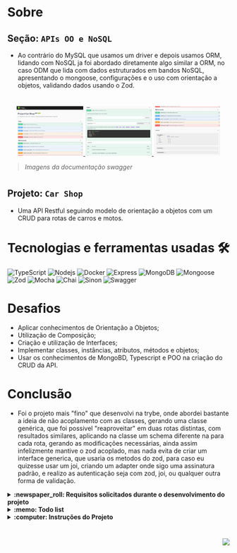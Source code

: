 # Sobre

## Seção: `APIs OO e NoSQL`

- Ao contrário do MySQL que usamos um driver e depois usamos ORM, lidando com NoSQL ja foi abordado diretamente algo similar a ORM, no caso ODM que lida com dados estruturados em bandos NoSQL, apresentando o mongoose, configurações e o uso com orientação a objetos, validando dados usando o Zod.

#
<div align="center">
  <a href="https://raw.githubusercontent.com/davidrogger/trybe-project-car-shop/readme-update/readme-imgs/project_top.webp">
    <img width="30%" src="./readme-imgs/project_top.webp">
  </a>
  <a href="https://raw.githubusercontent.com/davidrogger/trybe-project-car-shop/readme-update/readme-imgs/project_mid.webp">
    <img width="30%" src="./readme-imgs/project_mid.webp">
  </a>
  <a href="https://raw.githubusercontent.com/davidrogger/trybe-project-car-shop/readme-update/readme-imgs/project_bot.webp">
    <img width="30%" src="./readme-imgs/project_bot.webp">
  </a>
</div>

>*Imagens da documentação swagger*
#
## Projeto: `Car Shop`

- Uma API Restful seguindo modelo de orientação a objetos com um CRUD para rotas de carros e motos.

# Tecnologias e ferramentas usadas 🛠

![TypeScript](https://img.shields.io/badge/-TypeScript-235a97?style=flat-square&logo=typescript&logoColor=ffffff)
![Nodejs](https://img.shields.io/badge/-Nodejs-339933?style=flat-square&logo=Node.js&logoColor=ffffff)
![Docker](https://img.shields.io/badge/-Docker-fff?style=flat-square&logo=docker)
![Express](https://img.shields.io/badge/-Express-339999?style=flat-square&logo=express&logoColor=ffffff)
![MongoDB](https://img.shields.io/badge/-MongoDB-b?style=flat-square&logo=MongoDB&logoColor=ffffff)
![Mongoose](https://img.shields.io/badge/-Mongoose-A03333?style=flat-square&logo=Mongoose)
![Zod](https://img.shields.io/badge/-Zod-3068B7?style=flat-square&Zod)
![Mocha](https://img.shields.io/badge/-Mocha-896446?style=flat-square&logo=mocha&logoColor=ffffff)
![Chai](https://img.shields.io/badge/-Chai-a40802?style=flat-square&logo=chai)
![Sinon](https://img.shields.io/badge/-Sinon-a0d3a4?style=flat-square&logo=sinon)
![Swagger](https://img.shields.io/badge/-Swagger-85EA2D?style=flat-square&logo=swagger&logoColor=000)

# Desafios

- Aplicar conhecimentos de Orientação a Objetos;
- Utilização de Composição;
- Criação e utilização de Interfaces;
- Implementar classes, instâncias, atributos, métodos e objetos;
- Usar os conhecimentos de MongoBD, Typescript e POO na criação do CRUD da API.

# Conclusão

- Foi o projeto mais "fino" que desenvolvi na trybe, onde abordei bastante a ideia de não acoplamento com as classes, gerando uma classe genérica, que foi possivel "reaproveitar" em duas rotas distintas, com resultados similares,  aplicando na classe um schema diferente na para cada rota, gerando as modificações necessárias, ainda assim infelizmente mantive o zod acoplado, mas nada evita de criar um interface generica, que usaria os metodos do zod, para caso eu quizesse usar um joi, criando um adapter onde sigo uma assinatura padrão, e realizo as autenticação seja com zod, joi, ou qualquer outra forma de validação.

</details>

<details>
  <summary>
    <strong>
      :newspaper_roll: Requisitos solicitados durante o desenvolvimento do projeto
    </strong>
  </summary>

 
  ### Requisitos
  *Nome* | *Avaliação*
  --- | :---:
  01 - Crie a interface genérica IModel | :heavy_check_mark:
  02 - Crie a interface IVehicle | :heavy_check_mark:
  03 - Crie a interface ICar a partir da interface IVehicle | :heavy_check_mark:
  04 - Crie uma rota para o endpoint /cars onde seja possível cadastrar um novo carro | :heavy_multiplication_x:
  05 - Escreva testes para cobrir 15% da camada de Model | :heavy_multiplication_x:
  06 - Escreva testes para cobrir 15% da camada de Service | :heavy_multiplication_x:
  07 - Escreva testes para cobrir 15% da camada de Controller | :heavy_multiplication_x:
  08 - Crie uma rota para o endpoint /cars onde seja possível listar todos os carros registrados | :heavy_multiplication_x:
  09 - Crie uma rota para o endpoint /cars/id onde seja possível listar um único carro através do seu id | :heavy_multiplication_x:
  10 - Escreva testes para cobrir 30% da camada de Model | :heavy_multiplication_x:
  11 - Escreva testes para cobrir 30% da camada de Service | :heavy_multiplication_x:
  12 - Escreva testes para cobrir 30% da camada de Controller | :heavy_multiplication_x:
  13 - Crie uma rota para o endpoint /cars/id, onde é possível atualizar o registro de um carro através do seu id | :heavy_multiplication_x:
  14 - Escreva testes para cobrir 60% da camada de Model | :heavy_multiplication_x:
  15 - Escreva testes para cobrir 60% da camada de Service | :heavy_multiplication_x:
  16 - Escreva testes para cobrir 60% da camada de Controller | :heavy_multiplication_x:
  17 - Crie uma rota para o endpoint /cars/id para excluir os registros de um carro | :heavy_multiplication_x:
  18 - Crie a interface IMotorcycle a partir da interface IVehicle | :heavy_multiplication_x:
  19 - Crie uma rota para o endpoint /motorcycles onde seja possível cadastrar uma nova moto | :heavy_multiplication_x:
  20 - Crie uma rota para o endpoint /motorcycles onde seja possível listar todas as motos registradas | :heavy_multiplication_x:
  21 - Crie uma rota para o endpoint /motorcycles/id onde seja possível listar uma única moto através do seu id | :heavy_multiplication_x:
  22 - Crie uma rota para o endpoint /motorcycles/id onde é possível atualizar o registro de uma moto através do seu id | :heavy_multiplication_x:
  23 - Crie uma rota para o endpoint /motorcycles/id para excluir os registros de uma moto | :heavy_multiplication_x:



</details>

<details>
  <summary>
    <strong>
      :memo: Todo list
    </strong>
  </summary>

  - [x] - ~~Criar aplicação com base nos requisitos da trybe.~~ ![data](https://badgen.net/badge/delivery/30-07-2022/green)

</details>

<details>
  <summary>
    <strong>
      :computer: Instruções do  Projeto
    </strong>
  </summary>

> ### Importante seguir a ordem apresentada a baixo, para o funcionamento.

<details>
<summary>
  <strong>
    ⚠️ Configurações mínimas para execução do projeto
  </strong>
</summary>

  > - Sistema Operacional Distribuição Unix
  > - Node versão >= 16
  > - Docker
  > - Docker-compose versão >=1.29.2
  > - API Client ([Thunder Client](https://www.thunderclient.com/), [Insomnia](https://insomnia.rest/), [POSTMAN](https://www.postman.com/), ou algum outro de sua preferência)

  </details>

  <details>
  <summary>
    <strong>
      ⚠️ Inicie o docker-compose
    </strong>
  </summary>

  >Após clonar o respositório para iniciar o docker compose, você deve dentro da pasta raiz do projeto usar o comando: `docker-compose up -d`
  >Verifique os containers, usando o comando `docker ps` no terminal. Deve aparecer dois containers com o nome de *car_shop* e *car_shop_db*.
  </details>

  <details>
    <summary>
      <strong>
        🗂 Acessando as Rotas
      </strong>
    </summary>

  >Para acessar e testar as rotas:
  >1. Usando algum API Cliente, conforme citado nas configurações mínimas.
  >2. Acessando a documentação gerada pelo swagger `localhost:3001/api-docs`.

  <details>
  <summary>
      <span>Endpoint <code>/cars</code></span>
  </summary>

  ## POST - `localhost:3001/cars`

  > - Rota responsável cadastrar novos carros.
  > - Para cadastrar o carro, é necessário realizar uma requisição POST para URL: `localhost:3001/cars` contendo um corpo json com:
  > - `model` Deve conter no mínimo 3 caracteres, com o modelo do carro.
  > - `year` Deve estrar em 1900 e 2022, com o ano do carro.
  > - `color` Deve ter no mínimo 3 caracteres, com a cor do carro.
  > - `status` Opcional, Deve ser um boolean, definindo se o cara está apto para venda.
  > - `buyValue` Deve ser um valor positivo, com o preço de venda do carro.
  > - `doorsQty` Deve ser um número entre 2 e 4, com a quantidade de portas do carro.
  > - `seatsQty` Deve ser um número entre 2 e 7, com a quantidade de assentos no carro.
    > ### Exemplo:
  >```
  >{
  >  "model": "Toyota Corolla DX",
  >  "year": 1994,
  >  "color": "Prata",
  >  "status": true,
  >  "buyValue": 104500,
  >  "doorsQty": 4,
  >  "seatsQty": 5
  >}
  >```
  > ### Status:
  > - **`201`**: Retorna um json com os dados da partida cadastrada.
  > - **`400`**: Retorna um json com a mensagem apontando preenchimento está incorreto.
  > - **`500`**: Retorna um json com a mensagem indicando o error que ocorreu internamente no servidor.

  # GET - localhost:3001/cars

  > - Rota responsável mostrar todos carros cadastrados.
  > - Para mostrar os carros, é necessário realizar uma requisição GET para URL: `localhost:3001/cars`.
  > ### Status:
  > - **`200`**: Retorna um json com todos carros cadastrados.
  > - **`500`**: Retorna um json com a mensagem indicando o error que ocorreu internamente no servidor.

  # GET - localhost:3001/cars/:id

  > - Rota responsável mostrar detalhes de um carros cadastrado.
  > - Para mostrar o detalhe do carro, é necessário realizar uma requisição GET para URL: `localhost:3001/cars/id`.
  > ### Status:
  > - **`200`**: Retorna um json com os detalhes do carro pela id especificado.
  > - **`400`**: Retorna um json com a falha de requisição ocorrida, normalmente pelo formato incorreto do id.
  > - **`404`**: Retorna um json com messagem de `Object not found`.
  > - **`500`**: Retorna um json com a mensagem indicando o error que ocorreu internamente no servidor.

  ## PUT - `localhost:3001/cars/:id`

  > - Rota responsável atualizar cadastro de um carro.
  > - Para realizar a atualização, é necessário realizar uma requisição PUT para URL: `localhost:3001/cars/:id` com o ID do carro desejado contendo um corpo json com as atualizações desejadas:
  > - `model` Deve conter no mínimo 3 caracteres, com o modelo do carro.
  > - `year` Deve estrar em 1900 e 2022, com o ano do carro.
  > - `color` Deve ter no mínimo 3 caracteres, com a cor do carro.
  > - `status` Opcional, Deve ser um boolean, definindo se o cara está apto para venda.
  > - `buyValue` Deve ser um valor positivo, com o preço de venda do carro.
  > - `doorsQty` Deve ser um número entre 2 e 4, com a quantidade de portas do carro.
  > - `seatsQty` Deve ser um número entre 2 e 7, com a quantidade de assentos no carro.
    > ### Exemplo:
  >```
  >{
  >  "model": "Toyota Corolla DX",
  >  "year": 1994,
  >  "color": "Prata",
  >  "status": true,
  >  "buyValue": 104500,
  >  "doorsQty": 4,
  >  "seatsQty": 5
  >}
  >```
  > ### Status:
  > - **`200`**: Retorna um json com as atualizações realizadas.
  > - **`400`**: Retorna um json com a falha de requisição ocorrida, apontando o local do erro.
  > - **`404`**: Retorna um json com messagem de `Object not found`.
  > - **`500`**: Retorna um json com a mensagem indicando o error que ocorreu internamente no servidor.

  # DELETE - localhost:3001/cars/:id

  > - Rota responsável deletar um cadastro de carro por seu id.
  > - Para deletar, é necessário realizar uma requisição DELETE para URL: `localhost:3001/cars/id`.
  > ### Status:
  > - **`204`**: Retorna status 204 no content.
  > - **`400`**: Retorna um json com a falha de requisição ocorrida, normalmente pelo formato incorreto do id.
  > - **`404`**: Retorna um json com messagem de `Object not found`.
  > - **`500`**: Retorna um json com a mensagem indicando o error que ocorreu internamente no servidor.

  </details>

  <details>
  <summary>
      <span>Endpoint <code>/motorcycles</code></span>
  </summary>

  >## Segue exatamente os mesmos endpoints de cars, mudando somente o nome do endpoint para motorcycle, e quando lidando com envio de um corpo json é substituido seus campos `doorsQty` e `seatsQty` por, `category` e `engineCapacity`.

  ## POST - `localhost:3000/motorcycles`

  > - Rota responsável cadastrar motos.
  > - Para cadastrar a moto, é necessário realizar uma requisição POST para URL: `localhost:3001/motorcycle` contendo um corpo json com:
  > - `model` Deve conter no mínimo 3 caracteres, com o modelo do carro.
  > - `year` Deve estrar em 1900 e 2022, com o ano do carro.
  > - `color` Deve ter no mínimo 3 caracteres, com a cor do carro.
  > - `status` Opcional, Deve ser um boolean, definindo se o cara está apto para venda.
  > - `buyValue` Deve ser um valor positivo, com o preço de venda do carro.
  > - `category` Deve ser uma das três opções, `Street`, `Custom` ou `Trail`.
  > - `engineCapacity` Deve ser um número positivo, até 2500.
    > ### Exemplo:
  >```
  >{
  >  "model": "Toyota Corolla DX",
  >  "year": 1994,
  >  "color": "Prata",
  >  "status": true,
  >  "buyValue": 104500,
  >  "category": 4,
  >  "engineCapacity": 1000
  >}
  >```
  > ### Status:
  > - **`201`**: Retorna um json com os dados da partida cadastrada.
  > - **`400`**: Retorna um json com a mensagem apontando preenchimento está incorreto.
  > - **`500`**: Retorna um json com a mensagem indicando o error que ocorreu internamente no servidor.

  </details>

  </details>

</details>

#

<div align="right">
  <img src="https://badgen.net/badge/last%20update/22-02-2023/blue">
</div>
